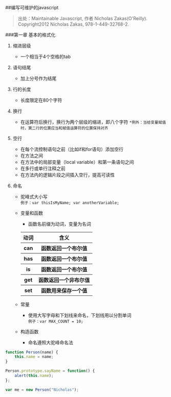 ##编写可维护的javascript

>出处：Maintainable Javascript, 作者 Nicholas Zakas(O'Reilly). Copyright2012 Nicholas Zakas, 978-1-449-32768-2.

###第一章 基本的格式化

1. 缩进层级   
	- 一个相当于4个空格的tab
2. 语句结尾   
	- 加上分号作为结尾
3. 行的长度   
	- 长度限定在80个字符
4. 换行   
    - 在运算符后换行，换行为两个层级的缩进，即八个字符
	`*例外：当给变量赋值时，第二行的位置应当和赋值运算符的位置保持对齐`
5. 空行
    - 在每个流控制语句之前（比如if和for语句）添加空行
    - 在方法之间
    - 在方法中的局部变量（local variable）和第一条语句之间
    - 在多行或单行注释之前
    - 在方法内的逻辑片段之间插入空行，提高可读性

6. 命名
    - 驼峰式大小写   
    `例子：var thisIsMyName; var anotherVariable;`
    - 变量和函数
        - 函数名前缀为动词，变量为名词
        <table>
			<tr>
				<th>动词</th><th>含义</th>
			</tr>
			<tr>
				<th>can</th><th>函数返回一个布尔值</th>
			</tr>
			<tr>
				<th>has</th><th>函数返回一个布尔值</th>
			</tr>
			<tr>
				<th>is</th><th>函数返回一个布尔值</th>
			</tr>
			<tr>
				<th>get</th><th>函数返回一个非布尔值</th>
			</tr>
			<tr>
				<th>set</th><th>函数用来保存一个值</th>
			</tr>
			<tr>
		</table>

    - 常量
        - 使用大写字母和下划线来命名，下划线用以分割单词   
        `例子：var MAX_COUNT = 10;`
    - 构造函数
    	- 命名遵照大驼峰命名法   
```javascript
function Person(name) {
    this.name = name; 
}

Person.prototype.sayName = function() {
    alert(this.name); 
};

var me = new Person("Nicholas");
```
        


